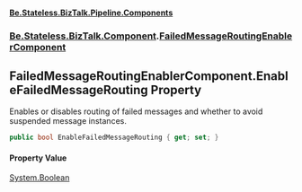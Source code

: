 #### [Be.Stateless.BizTalk.Pipeline.Components](README.md 'README')
### [Be.Stateless.BizTalk.Component](Be.Stateless.BizTalk.Component.md 'Be.Stateless.BizTalk.Component').[FailedMessageRoutingEnablerComponent](FailedMessageRoutingEnablerComponent.md 'Be.Stateless.BizTalk.Component.FailedMessageRoutingEnablerComponent')

## FailedMessageRoutingEnablerComponent.EnableFailedMessageRouting Property

Enables or disables routing of failed messages and whether to avoid suspended message instances.

```csharp
public bool EnableFailedMessageRouting { get; set; }
```

#### Property Value
[System.Boolean](https://docs.microsoft.com/en-us/dotnet/api/System.Boolean 'System.Boolean')